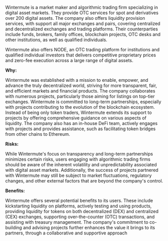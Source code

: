 Wintermute is a market maker and algorithmic trading firm specializing in digital asset markets. They provide OTC services for spot and derivatives over 200 digital assets. The company also offers liquidity provision services, with support all major exchanges and pairs, covering centralized and decentralized exchanges and trading platforms.  Their counterparties include funds, brokers, family offices, blockchain projects, OTC desks and other institutions, as well as qualified individuals.

Wintermute also offers NODE, an OTC trading platform for institutions and qualified individual investors that delivers competitive proprietary prices and zero-fee execution across a large range of digital assets.

**Why:**

Wintermute was established with a mission to enable, empower, and advance the truly decentralized world, striving for more transparent, fair, and efficient markets and financial products. The company collaborates with numerous projects, particularly those aiming for listings on top-tier exchanges. Wintermute is committed to long-term partnerships, especially with projects contributing to the evolution of the blockchain ecosystem. Instead of being only token traders, Wintermute extends its support to projects by offering comprehensive guidance on various aspects of liquidity. The company also has an in-house DeFi team, actively engages with projects and provides assistance, such as facilitating token bridges from other chains to Ethereum.

**Risks:**

While Wintermute's focus on transparency and long-term partnerships minimizes certain risks, users engaging with algorithmic trading firms should be aware of the inherent volatility and unpredictability associated with digital asset markets. Additionally, the success of projects partnered with Wintermute may still be subject to market fluctuations, regulatory changes, and other external factors that are beyond the company's control.

**Benefits:**

Wintermute offers several potential benefits to its users. These include kickstarting liquidity on platforms, actively testing and using products, providing liquidity for tokens on both decentralized (DEX) and centralized (CEX) exchanges, supporting over-the-counter (OTC) transactions, and assisting with treasury management. The company's commitment to co-building and advising projects further enhances the value it brings to its partners, through a collaborative and supportive approach
